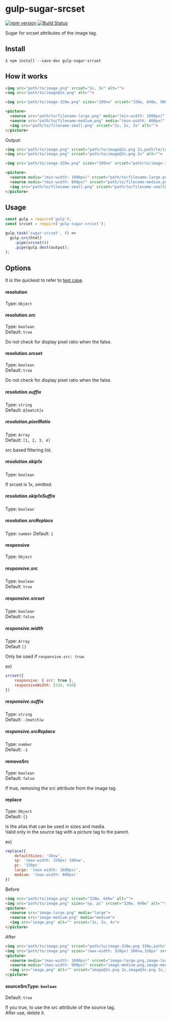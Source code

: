 # gulp-sugar-srcset

[![npm version](https://badge.fury.io/js/gulp-sugar-srcset.svg)](https://badge.fury.io/js/gulp-sugar-srcset)
[![Build Status](https://travis-ci.org/Tsuguya/gulp-sugar-srcset.svg?branch=master)](https://travis-ci.org/Tsuguya/gulp-sugar-srcset)

Sugar for srcset attributes of the image tag.

## Install

```
$ npm install --save-dev gulp-sugar-srcset
```

## How it works

```html
<img src="path/to/image.png" srcset="2x, 3x" alt="">
<img src="path/to/image@2x.png" alt="">

<img src="path/to/image-320w.png" sizes="100vw" srcset="320w, 640w, 980w" alt="">

<picture>
  <source src="path/to/filename-large.png" media="(min-width: 1000px)" srcset="1x, 2x, 3x">
  <source src="path/to/filename-medium.png" media="(min-width: 800px)" srcset="1x, 2x, 3x">
  <img src="path/to/filename-small.png" srcset="1x, 2x, 3x" alt="">
</picture>
```

Output:

```html
<img src="path/to/image.png" srcset="path/to/image@2x.png 2x,path/to/image@3x.png 3x" alt="">
<img src="path/to/image.png" srcset="path/to/image@2x.png 2x" alt="">

<img src="path/to/image-320w.png" sizes="100vw" srcset="path/to/image-320w.png 320w,path/to/image-640w.png 640w,path/to/image-980w.png 980w" alt="">

<picture>
  <source media="(min-width: 1000px)" srcset="path/to/filename-large.png,path/to/filename-large@2x.png 2x,path/to/filename-large@3x.png 3x">
  <source media="(min-width: 800px)" srcset="path/to/filename-medium.png,path/to/filename-medium@2x.png 2x,path/to/filename-medium@3x.png 3x">
  <img src="path/to/filename-small.png" srcset="path/to/filename-small@2x.png 2x,path/to/filename-small@3x.png 3x" alt="">
</picture>
```

## Usage

``` js
const gulp = require('gulp');
const srcset = require('gulp-sugar-srcset');

gulp.task('sugar-srcset', () =>
  gulp.src(html)
    .pipe(srcset())
    .pipe(gulp.dest(output);
);
```

## Options

It is the quickest to refer to [test case](https://github.com/Tsuguya/gulp-sugar-srcset/tree/master/test).

#### resolution

Type: `Object`

#### resolution.src

Type: `boolean`<br>
Default: `true`

Do not check for display pixel ratio when the false.

#### resolution.srcset

Type: `boolean`<br>
Default: `true`

Do not check for display pixel ratio when the false.

##### resolution.suffix

Type: `string`<br>
Default: `@[match]x`

##### resolution.pixelRatio

Type: `Array`<br>
Default: `[1, 2, 3, 4]`

src based filtering list.

##### resolution.skip1x

Type: `boolean`

If srcset is 1x, omitted.

##### resolution.skip1xSuffix

Type: `boolean`

##### resolution.srcReplace

Type: `number`
Default: `1`

#### responsive

Type: `Object`

##### responsive.src

Type: `boolean`<br>
Default: `true`

##### responsive.srcset

Type: `boolean`<br>
Default: `false`

##### responsive.width

Type: `Array`<br>
Default `[]`

Only be used if `responsive.src: true`.

ex)

```js
srcset({
    responsive: { src: true },
    responsiveWidth: [320, 640]
})
```

##### responsive.suffix

Type: `string`<br>
Default: `-[match]w`

##### responsive.srcReplace

Type: `number`<br>
Default: `-1`

#### removeSrc

Type: `boolean`<br>
Default: `false`

If true, removing the src attribute from the image tag

#### replace

Type: `Object`<br>
Default: `{}`

Is the alias that can be used in sizes and media.<br>
Valid only in the source tag with a picture tag to the parent.

ex)

``` js
replace({
    defaultSizes: '50vw',
    sp: '(max-width: 320px) 100vw',
    pc: '320px'
    large: '(max-width: 1600px)',
    medium: '(max-width: 900px)'
})
```

Before

```html
<img src="path/to/image.png" srcset="320w, 640w" alt="">
<img src="path/to/image.png" sizes="sp, pc" srcset="320w, 640w" alt="">
<picture>
  <source src="image-large.png" media="large">
  <source src="image-medium.png" media="medium">
  <img src="image.png" alt="" srcset="2x, 3x, 4x">
</picture>
```

After

```html
<img src="path/to/image.png" srcset="path/to/image-320w.png 320w,path/to/image-640w.png 640w" alt="" sizes="50vw">
<img src="path/to/image.png" sizes="(max-width: 320px) 100vw,320px" srcset="path/to/image-320w.png 320w,path/to/image-640w.png 640w" alt="">
<picture>
  <source media="(max-width: 1600px)" srcset="image-large.png,image-large@2x.png 2x,image-large@3x.png 3x,image-large@4x.png 4x">
  <source media="(max-width: 900px)" srcset="image-medium.png,image-medium.png@2x 2x,image-medium.png@3x 3x,image-medium.png@4x 4x">
  <img src="image.png" alt="" srcset="image@2x.png 2x,image@3x.png 3x,image@4x.png 4x">
</picture>
```

#### sourceSrcType: `boolean`<br>
Default: `true`

If you true, to use the src attribute of the source tag.<br>
After use, delete it.
